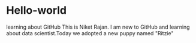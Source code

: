 # Hello-world
learning about GitHub
This is Niket Rajan. I am new to GitHub and learning about data scientist.Today we adopted a new puppy named "Ritzie"
